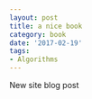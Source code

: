 ```yaml
---
layout: post
title: a nice book
category: book
date: '2017-02-19'
tags:
- Algorithms
---
```


New site blog post